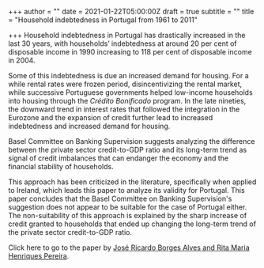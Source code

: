 +++
author = ""
date = 2021-01-22T05:00:00Z
draft = true
subtitle = ""
title = "Household indebtedness in Portugal from 1961 to 2011"

+++
Household indebtedness in Portugal has drastically increased in the last 30 years, with households’ indebtedness at around 20 per cent of disposable income in 1990 increasing to 118 per cent of disposable income in 2004.

Some of this indebtedness is due an increased demand for housing. For a while rental rates were frozen period, disincentivizing the rental market, while successive Portuguese governments helped low-income households into housing through the _Crédito Bonificado_ program. In the late nineties, the downward trend in interest rates that followed the integration in the Eurozone and the expansion of credit further lead to increased indebtedness and increased demand for housing.

Basel Committee on Banking Supervision suggests analyzing the difference between the private sector credit-to-GDP ratio and its long-term trend as signal of credit imbalances that can endanger the economy and the financial stability of households.

This approach has been criticized in the literature, specifically when applied to Ireland, which leads this paper to analyze its validity for Portugal. This paper concludes that the Basel Committee on Banking Supervision's suggestion does not appear to be suitable for the case of Portugal either. The non-suitability of this approach is explained by the sharp increase of credit granted to households that ended up changing the long-term trend of the private sector credit-to-GDP ratio.

Click here to go to the paper by [José Ricardo Borges Alves and Rita Maria Henriques Pereira](http://www.pse-journal.hr/en/archive/the-indebtedness-of-households-up-until-the-economic-adjustment-programme-for-portugal-an-empirical-assessment_6530/).